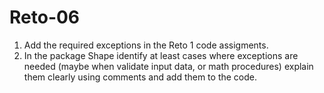 # Reto-06

1. Add the required exceptions in the Reto 1 code assigments.
2. In the package Shape identify at least cases where exceptions are needed (maybe when validate input data, or math procedures) explain them clearly using comments and add them to the code.
